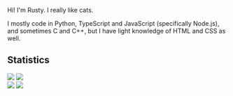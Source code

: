 <!---
RustyBust/RustyBust is a ✨ special ✨ repository because its `README.md` (this file) appears on your GitHub profile.
You can click the Preview link to take a look at your changes.
--->
Hi! I'm Rusty. I really like cats.

I mostly code in Python, TypeScript and JavaScript (specifically Node.js), and sometimes C and C++, but I have light knowledge of HTML and CSS as well.

## Statistics

[![](https://github-readme-stats-nu-three-66.vercel.app/api?username=rustykitty&show_icons=true&count_private=true&theme=dark&cache_seconds=21600#gh-dark-mode-only)](https://github.com/anuraghazra/github-readme-stats#gh-dark-mode-only)
[![](https://github-readme-stats-nu-three-66.vercel.app/api?username=rustykitty&show_icons=true&count_private=true&theme=default&cache_seconds=21600#gh-light-mode-only)](https://github.com/anuraghazra/github-readme-stats#gh-light-mode-only)
<br>
[![](https://github-readme-stats-nu-three-66.vercel.app/api/top-langs/?username=rustykitty&count_private=true&size_weight=0.5&count_weight=0.5&theme=dark&cache_seconds=21600#gh-dark-mode-only)](https://github.com/anuraghazra/github-readme-stats#gh-dark-mode-only)
[![](https://github-readme-stats-nu-three-66.vercel.app/api/top-langs/?username=rustykitty&count_private=true&size_weight=0.5&count_weight=0.5&theme=light&cache_seconds=21600#gh-light-mode-only)](https://github.com/anuraghazra/github-readme-stats#gh-light-mode-only)

